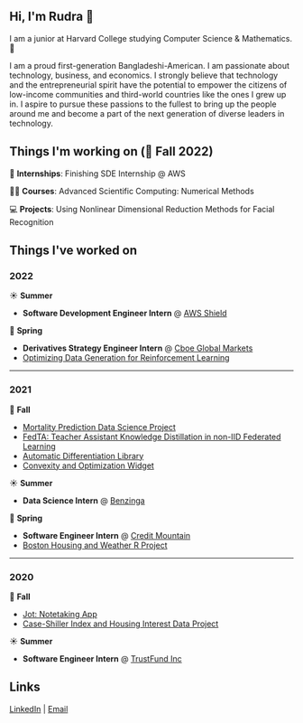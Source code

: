 ## Hi, I'm Rudra 👋

I am a junior at Harvard College studying Computer Science & Mathematics. 🏫

I am a proud first-generation Bangladeshi-American. I am passionate about technology, business, and economics. I strongly believe that technology and the entrepreneurial spirit have the potential to empower the citizens of low-income communities and third-world countries like the ones I grew up in. I aspire to pursue these passions to the fullest to bring up the people around me and become a part of the next generation of diverse leaders in technology.

## Things I'm working on (🍂 Fall 2022)

💼 **Internships**: Finishing SDE Internship @ AWS

👨‍💻 **Courses**: Advanced Scientific Computing: Numerical Methods

💻 **Projects**: Using Nonlinear Dimensional Reduction Methods for Facial Recognition


## Things I've worked on

### 2022

☀️ **Summer**
- **Software Development Engineer Intern** @ [AWS Shield](https://aws.amazon.com/shield/)

🌱 **Spring**
- **Derivatives Strategy Engineer Intern** @ [Cboe Global Markets](https://www.cboe.com/)
- [Optimizing Data Generation for Reinforcement Learning](https://github.com/Rudra-Barua/OptimizedChessRL/blob/main/Final_Project_Report.pdf)

---

### 2021

🍂 **Fall** 
- [Mortality Prediction Data Science Project](https://github.com/Rudra-Barua/MortalityPrediction)
- [FedTA: Teacher Assistant Knowledge Distillation in non-IID Federated Learning](https://jeremyzhang1.github.io/assets/CS242_Report.pdf)
- [Automatic Differentiation Library](https://github.com/Rudra-Barua/SystemDevAutoDiffProject)
- [Convexity and Optimization Widget](https://github.com/Rudra-Barua/OptimizationFinalProject)

☀️ **Summer**
- **Data Science Intern** @ [Benzinga](https://www.benzinga.com/)

🌱 **Spring**
- **Software Engineer Intern** @ [Credit Mountain](https://www.crunchbase.com/organization/credit-mountain)
- [Boston Housing and Weather R Project](https://github.com/Rudra-Barua/BostonHousingWeatherRProject/blob/main/FinalMath23cProject.pdf)

---

### 2020

🍂 **Fall** 
- [Jot: Notetaking App](https://github.com/Rudra-Barua/jot)
- [Case-Shiller Index and Housing Interest Data Project](https://github.com/Rudra-Barua/RCaseShillerHousingDataProject)

☀️ **Summer** 
- **Software Engineer Intern** @ [TrustFund Inc](https://www.crunchbase.com/organization/trustfund-inc)


## Links

[LinkedIn](https://www.linkedin.com/in/rudra-barua/) | [Email](mailto:rudrabarua@college.harvard.edu)

